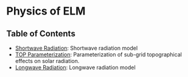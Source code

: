 # Physics of ELM

## Table of Contents

- [Shortwave Radiation](shortwave_radiation.md):
Shortwave radiation model
- [TOP Parameterization](top_solar_parameterization.md):
Parameterization of sub-grid topographical effects on solar radiation.
- [Longwave Radiation](longwave_radiation.md): Longwave radiation model
